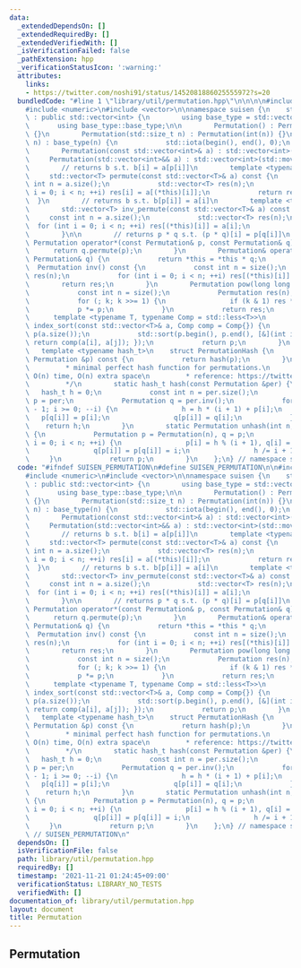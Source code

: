 ```yaml
---
data:
  _extendedDependsOn: []
  _extendedRequiredBy: []
  _extendedVerifiedWith: []
  _isVerificationFailed: false
  _pathExtension: hpp
  _verificationStatusIcon: ':warning:'
  attributes:
    links:
    - https://twitter.com/noshi91/status/1452081886025555972?s=20
  bundledCode: "#line 1 \"library/util/permutation.hpp\"\n\n\n\n#include <algorithm>\n\
    #include <numeric>\n#include <vector>\n\nnamespace suisen {\n    struct Permutation\
    \ : public std::vector<int> {\n        using base_type = std::vector<int>;\n \
    \       using base_type::base_type;\n\n        Permutation() : Permutation(0)\
    \ {}\n        Permutation(std::size_t n) : Permutation(int(n)) {}\n        Permutation(int\
    \ n) : base_type(n) {\n            std::iota(begin(), end(), 0);\n        }\n\
    \        Permutation(const std::vector<int>& a) : std::vector<int>(a) {}\n   \
    \     Permutation(std::vector<int>&& a) : std::vector<int>(std::move(a)) {}\n\n\
    \        // returns b s.t. b[i] = a[p[i]]\n        template <typename T>\n   \
    \     std::vector<T> permute(const std::vector<T>& a) const {\n            const\
    \ int n = a.size();\n            std::vector<T> res(n);\n            for (int\
    \ i = 0; i < n; ++i) res[i] = a[(*this)[i]];\n            return res;\n      \
    \  }\n        // returns b s.t. b[p[i]] = a[i]\n        template <typename T>\n\
    \        std::vector<T> inv_permute(const std::vector<T>& a) const {\n       \
    \     const int n = a.size();\n            std::vector<T> res(n);\n          \
    \  for (int i = 0; i < n; ++i) res[(*this)[i]] = a[i];\n            return res;\n\
    \        }\n\n        // returns p * q s.t. (p * q)[i] = p[q[i]]\n        friend\
    \ Permutation operator*(const Permutation& p, const Permutation& q) {\n      \
    \      return q.permute(p);\n        }\n        Permutation& operator*=(const\
    \ Permutation& q) {\n            return *this = *this * q;\n        }\n      \
    \  Permutation inv() const {\n            const int n = size();\n            Permutation\
    \ res(n);\n            for (int i = 0; i < n; ++i) res[(*this)[i]] = i;\n    \
    \        return res;\n        }\n        Permutation pow(long long k) const {\n\
    \            const int n = size();\n            Permutation res(n), p = *this;\n\
    \            for (; k; k >>= 1) {\n                if (k & 1) res *= p;\n    \
    \            p *= p;\n            }\n            return res;\n        }\n\n  \
    \      template <typename T, typename Comp = std::less<T>>\n        static Permutation\
    \ index_sort(const std::vector<T>& a, Comp comp = Comp{}) {\n            Permutation\
    \ p(a.size());\n            std::sort(p.begin(), p.end(), [&](int i, int j) {\
    \ return comp(a[i], a[j]); });\n            return p;\n        }\n    };\n\n \
    \   template <typename hash_t>\n    struct PermutationHash {\n        hash_t operator()(const\
    \ Permutation &p) const {\n            return hash(p);\n        }\n        /**\n\
    \         * minimal perfect hash function for permutations.\n         * complexity:\
    \ O(n) time, O(n) extra space\n         * reference: https://twitter.com/noshi91/status/1452081886025555972?s=20\n\
    \         */\n        static hash_t hash(const Permutation &per) {\n         \
    \   hash_t h = 0;\n            const int n = per.size();\n            Permutation\
    \ p = per;\n            Permutation q = per.inv();\n            for (int i = n\
    \ - 1; i >= 0; --i) {\n                h = h * (i + 1) + p[i];\n             \
    \   p[q[i]] = p[i];\n                q[p[i]] = q[i];\n            }\n        \
    \    return h;\n        }\n        static Permutation unhash(int n, hash_t h)\
    \ {\n            Permutation p = Permutation(n), q = p;\n            for (int\
    \ i = 0; i < n; ++i) {\n                p[i] = h % (i + 1), q[i] = q[p[i]];\n\
    \                q[p[i]] = p[q[i]] = i;\n                h /= i + 1;\n       \
    \     }\n            return p;\n        }\n    };\n} // namespace suisen\n\n\n"
  code: "#ifndef SUISEN_PERMUTATION\n#define SUISEN_PERMUTATION\n\n#include <algorithm>\n\
    #include <numeric>\n#include <vector>\n\nnamespace suisen {\n    struct Permutation\
    \ : public std::vector<int> {\n        using base_type = std::vector<int>;\n \
    \       using base_type::base_type;\n\n        Permutation() : Permutation(0)\
    \ {}\n        Permutation(std::size_t n) : Permutation(int(n)) {}\n        Permutation(int\
    \ n) : base_type(n) {\n            std::iota(begin(), end(), 0);\n        }\n\
    \        Permutation(const std::vector<int>& a) : std::vector<int>(a) {}\n   \
    \     Permutation(std::vector<int>&& a) : std::vector<int>(std::move(a)) {}\n\n\
    \        // returns b s.t. b[i] = a[p[i]]\n        template <typename T>\n   \
    \     std::vector<T> permute(const std::vector<T>& a) const {\n            const\
    \ int n = a.size();\n            std::vector<T> res(n);\n            for (int\
    \ i = 0; i < n; ++i) res[i] = a[(*this)[i]];\n            return res;\n      \
    \  }\n        // returns b s.t. b[p[i]] = a[i]\n        template <typename T>\n\
    \        std::vector<T> inv_permute(const std::vector<T>& a) const {\n       \
    \     const int n = a.size();\n            std::vector<T> res(n);\n          \
    \  for (int i = 0; i < n; ++i) res[(*this)[i]] = a[i];\n            return res;\n\
    \        }\n\n        // returns p * q s.t. (p * q)[i] = p[q[i]]\n        friend\
    \ Permutation operator*(const Permutation& p, const Permutation& q) {\n      \
    \      return q.permute(p);\n        }\n        Permutation& operator*=(const\
    \ Permutation& q) {\n            return *this = *this * q;\n        }\n      \
    \  Permutation inv() const {\n            const int n = size();\n            Permutation\
    \ res(n);\n            for (int i = 0; i < n; ++i) res[(*this)[i]] = i;\n    \
    \        return res;\n        }\n        Permutation pow(long long k) const {\n\
    \            const int n = size();\n            Permutation res(n), p = *this;\n\
    \            for (; k; k >>= 1) {\n                if (k & 1) res *= p;\n    \
    \            p *= p;\n            }\n            return res;\n        }\n\n  \
    \      template <typename T, typename Comp = std::less<T>>\n        static Permutation\
    \ index_sort(const std::vector<T>& a, Comp comp = Comp{}) {\n            Permutation\
    \ p(a.size());\n            std::sort(p.begin(), p.end(), [&](int i, int j) {\
    \ return comp(a[i], a[j]); });\n            return p;\n        }\n    };\n\n \
    \   template <typename hash_t>\n    struct PermutationHash {\n        hash_t operator()(const\
    \ Permutation &p) const {\n            return hash(p);\n        }\n        /**\n\
    \         * minimal perfect hash function for permutations.\n         * complexity:\
    \ O(n) time, O(n) extra space\n         * reference: https://twitter.com/noshi91/status/1452081886025555972?s=20\n\
    \         */\n        static hash_t hash(const Permutation &per) {\n         \
    \   hash_t h = 0;\n            const int n = per.size();\n            Permutation\
    \ p = per;\n            Permutation q = per.inv();\n            for (int i = n\
    \ - 1; i >= 0; --i) {\n                h = h * (i + 1) + p[i];\n             \
    \   p[q[i]] = p[i];\n                q[p[i]] = q[i];\n            }\n        \
    \    return h;\n        }\n        static Permutation unhash(int n, hash_t h)\
    \ {\n            Permutation p = Permutation(n), q = p;\n            for (int\
    \ i = 0; i < n; ++i) {\n                p[i] = h % (i + 1), q[i] = q[p[i]];\n\
    \                q[p[i]] = p[q[i]] = i;\n                h /= i + 1;\n       \
    \     }\n            return p;\n        }\n    };\n} // namespace suisen\n\n#endif\
    \ // SUISEN_PERMUTATION\n"
  dependsOn: []
  isVerificationFile: false
  path: library/util/permutation.hpp
  requiredBy: []
  timestamp: '2021-11-21 01:24:45+09:00'
  verificationStatus: LIBRARY_NO_TESTS
  verifiedWith: []
documentation_of: library/util/permutation.hpp
layout: document
title: Permutation
---
```

## Permutation